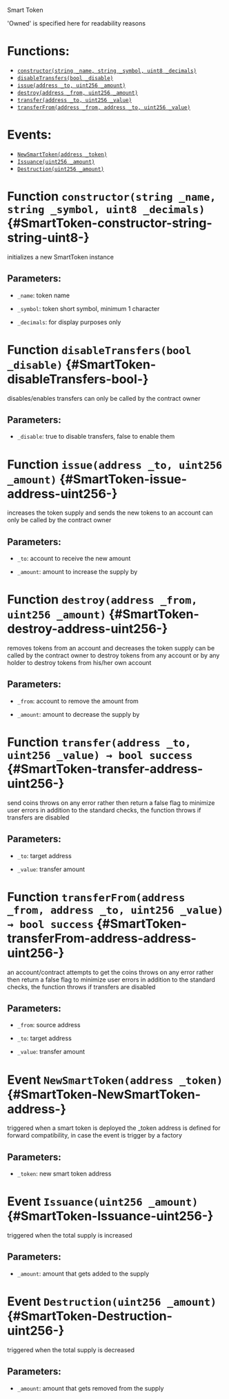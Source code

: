 Smart Token

'Owned' is specified here for readability reasons

# Functions:
- [`constructor(string _name, string _symbol, uint8 _decimals)`](#SmartToken-constructor-string-string-uint8-)
- [`disableTransfers(bool _disable)`](#SmartToken-disableTransfers-bool-)
- [`issue(address _to, uint256 _amount)`](#SmartToken-issue-address-uint256-)
- [`destroy(address _from, uint256 _amount)`](#SmartToken-destroy-address-uint256-)
- [`transfer(address _to, uint256 _value)`](#SmartToken-transfer-address-uint256-)
- [`transferFrom(address _from, address _to, uint256 _value)`](#SmartToken-transferFrom-address-address-uint256-)

# Events:
- [`NewSmartToken(address _token)`](#SmartToken-NewSmartToken-address-)
- [`Issuance(uint256 _amount)`](#SmartToken-Issuance-uint256-)
- [`Destruction(uint256 _amount)`](#SmartToken-Destruction-uint256-)

# Function `constructor(string _name, string _symbol, uint8 _decimals)` {#SmartToken-constructor-string-string-uint8-}
initializes a new SmartToken instance


## Parameters:
- `_name`:       token name

- `_symbol`:     token short symbol, minimum 1 character

- `_decimals`:   for display purposes only
# Function `disableTransfers(bool _disable)` {#SmartToken-disableTransfers-bool-}
disables/enables transfers
can only be called by the contract owner


## Parameters:
- `_disable`:    true to disable transfers, false to enable them

# Function `issue(address _to, uint256 _amount)` {#SmartToken-issue-address-uint256-}
increases the token supply and sends the new tokens to an account
can only be called by the contract owner


## Parameters:
- `_to`:         account to receive the new amount

- `_amount`:     amount to increase the supply by
# Function `destroy(address _from, uint256 _amount)` {#SmartToken-destroy-address-uint256-}
removes tokens from an account and decreases the token supply
can be called by the contract owner to destroy tokens from any account or by any holder to destroy tokens from his/her own account


## Parameters:
- `_from`:       account to remove the amount from

- `_amount`:     amount to decrease the supply by
# Function `transfer(address _to, uint256 _value) → bool success` {#SmartToken-transfer-address-uint256-}
send coins
throws on any error rather then return a false flag to minimize user errors
in addition to the standard checks, the function throws if transfers are disabled


## Parameters:
- `_to`:      target address

- `_value`:   transfer amount


# Function `transferFrom(address _from, address _to, uint256 _value) → bool success` {#SmartToken-transferFrom-address-address-uint256-}
an account/contract attempts to get the coins
throws on any error rather then return a false flag to minimize user errors
in addition to the standard checks, the function throws if transfers are disabled


## Parameters:
- `_from`:    source address

- `_to`:      target address

- `_value`:   transfer amount



# Event `NewSmartToken(address _token)` {#SmartToken-NewSmartToken-address-}
triggered when a smart token is deployed
the _token address is defined for forward compatibility, in case the event is trigger by a factory


## Parameters:
- `_token`:  new smart token address
# Event `Issuance(uint256 _amount)` {#SmartToken-Issuance-uint256-}
triggered when the total supply is increased


## Parameters:
- `_amount`:  amount that gets added to the supply
# Event `Destruction(uint256 _amount)` {#SmartToken-Destruction-uint256-}
triggered when the total supply is decreased


## Parameters:
- `_amount`:  amount that gets removed from the supply
